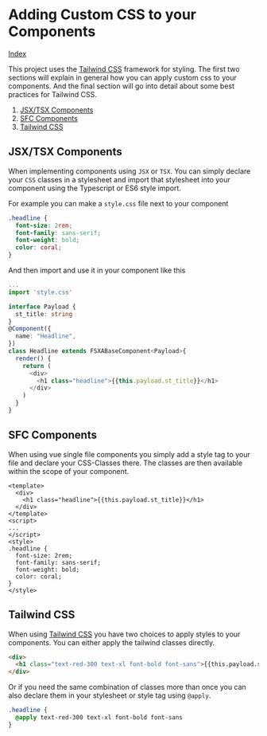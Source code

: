 # Adding Custom CSS to your Components

[Index](./index.md)

This project uses the [Tailwind CSS](https://tailwindcss.com/) framework for styling. The first two sections will explain in general how you can apply custom css to your components. And the final section will go into detail about some best practices for Tailwind CSS.

1. [JSX/TSX Components](#jsx/tsx-components)
2. [SFC Components](#sfc-components)
3. [Tailwind CSS](#tailwind-css)

## JSX/TSX Components

When implementing components using `JSX` or `TSX`. You can simply declare your `CSS` classes in a stylesheet and import that stylesheet into your component using the Typescript or ES6 style import.

For example you can make a `style.css` file next to your component

```css
.headline {
  font-size: 2rem;
  font-family: sans-serif;
  font-weight: bold;
  color: coral;
}
```

And then import and use it in your component like this

```typescript jsx
...
import 'style.css'

interface Payload {
  st_title: string
}
@Component({
  name: "Headline",
})
class Headline extends FSXABaseComponent<Payload>{
  render() {
    return (
      <div>
        <h1 class="headline">{{this.payload.st_title}}</h1>
      </div>
    )
  }
}
```

## SFC Components

When using vue single file components you simply add a style tag to your file and declare your CSS-Classes there. The classes are then available within the scope of your component.

```vue
<template>
  <div>
    <h1 class="headline">{{this.payload.st_title}}</h1>
  </div>
</template>
<script>
...
</script>
<style>
.headline {
  font-size: 2rem;
  font-family: sans-serif;
  font-weight: bold;
  color: coral;
}
</style>
```

## Tailwind CSS

When using [Tailwind CSS](https://tailwindcss.com/) you have two choices to apply styles to your components. You can either apply the tailwind classes directly.

```html
<div>
  <h1 class="text-red-300 text-xl font-bold font-sans">{{this.payload.st_title}}</h1>
</div>
```

Or if you need the same combination of classes more than once you can also declare them in your stylesheet or style tag using `@apply`.

```css
.headline {
  @apply text-red-300 text-xl font-bold font-sans
}
```